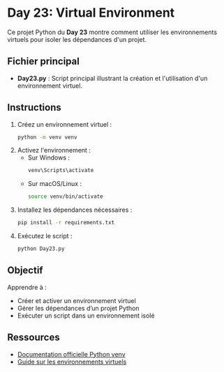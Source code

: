 # Day 23: Virtual Environment

Ce projet Python du **Day 23** montre comment utiliser les environnements virtuels pour isoler les dépendances d'un projet.

## Fichier principal

- **Day23.py** : Script principal illustrant la création et l'utilisation d'un environnement virtuel.

## Instructions

1. Créez un environnement virtuel :
    ```bash
    python -m venv venv
    ```
2. Activez l'environnement :
    - Sur Windows :
      ```bash
      venv\Scripts\activate
      ```
    - Sur macOS/Linux :
      ```bash
      source venv/bin/activate
      ```
3. Installez les dépendances nécessaires :
    ```bash
    pip install -r requirements.txt
    ```
4. Exécutez le script :
    ```bash
    python Day23.py
    ```

## Objectif

Apprendre à :
- Créer et activer un environnement virtuel
- Gérer les dépendances d’un projet Python
- Exécuter un script dans un environnement isolé

## Ressources

- [Documentation officielle Python venv](https://docs.python.org/fr/3/library/venv.html)
- [Guide sur les environnements virtuels](https://realpython.com/python-virtual-environments-a-primer/)

